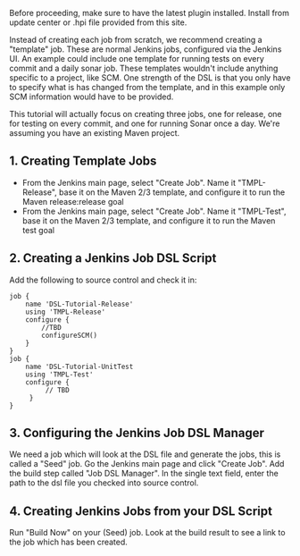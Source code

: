 Before proceeding, make sure to have the latest plugin installed. Install from update center or .hpi file provided from this site.

Instead of creating each job from scratch, we recommend creating a "template" job. These are normal Jenkins jobs, configured via the Jenkins UI. An example could include one template for running tests on every commit and a daily sonar job. These templates wouldn't include anything specific to a project, like SCM. One strength of the DSL is that you only have to specify what is has changed from the template, and in this example only SCM information would have to be provided.

This tutorial will actually focus on creating three jobs, one for release, one for testing on every commit, and one for running Sonar once a day. We're assuming you have an existing Maven project.

## 1. Creating Template Jobs

* From the Jenkins main page, select "Create Job". Name it "TMPL-Release", base it on the Maven 2/3 template, and configure it to run the Maven release:release goal
* From the Jenkins main page, select "Create Job". Name it "TMPL-Test", base it on the Maven 2/3 template, and configure it to run the Maven test goal

## 2. Creating a Jenkins Job DSL Script

Add the following to source control and check it in:

```
job {
    name 'DSL-Tutorial-Release'
    using 'TMPL-Release'
    configure {
        //TBD
        configureSCM()
    }
}
job {
    name 'DSL-Tutorial-UnitTest
    using 'TMPL-Test'
    configure {
         // TBD
     }
}
```

## 3. Configuring the Jenkins Job DSL Manager

We need a job which will look at the DSL file and generate the jobs, this is called a "Seed" job. Go the Jenkins main page and click "Create Job". Add the build step called "Job DSL Manager". In the single text field, enter the path to the dsl file you checked into source control.

## 4. Creating Jenkins Jobs from your DSL Script

Run "Build Now" on your (Seed) job. Look at the build result to see a link to the job which has been created.